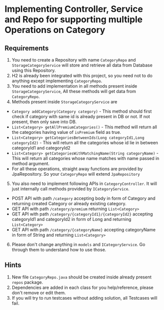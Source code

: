 # Implementing Controller, Service and Repo for supporting multiple Operations on Category

## Requirements
1. You need to create a Repository with name `CategoryRepo` and `StorageCategoryService` will store and retrieve all data from Database using this Repository.
2. H2 is already been integrated with this project, so you need not to do anything except implementing `CategoryRepo`.
3. You need to add implementation in all methods present inside `StorageCategoryService`, All these methods will get data from `CategoryRepo`.
4. Methods present inside `StorageCategoryService` are
  - `Category addCategory(Category category)` - This method should first check if category with same id is already present in DB or not. If not present, then only save into DB.
  - `List<Category> getAllPremiumCategories()` - This method will return all the categories having value of `isPremium` field as true.
  - `List<Category> getCategoriesBetweenIds(Long categoryId1,Long categoryId2)` - This will return all the categories whose id lie in between categoryId1 and categoryId2
  - `List<Category> getCategoriesWithMatchingName(String categoryName)` -  This will return all categories whose name matches with name passed in method argument.
  - For all these operations, straight away functions are provided by JpaRepository. So your `CategoryRepo` will extend `JpaRepository`
5. You also need to implement following APIs in `CategoryController`. It will just internally call methods provided by `ICategoryService`.
  - POST API with path `/category` accepting body in form of Category and returning created Category or already existing category.
  - GET API with path `/category/premium` returning `List<Category>`
  - GET API with path `/category/{categoryId1}/{categoryId2}` accepting categoryId1 and categoryId2 in form of Long and returning `List<Category>`
  - GET API with path `/category/{categoryName}` accepting categoryName in form of String and returning `List<Category>`
6. Please don't change anything in `models` and `ICategoryService`. Go through them to understand how to use those.

## Hints
1. New file `CategoryRepo.java` should be created inside already present `repos` package.
2. Dependencies are added in each class for you help/reference, please don't remove or edit them.
3. If you will try to run testcases without adding solution, all Testcases will fail.
